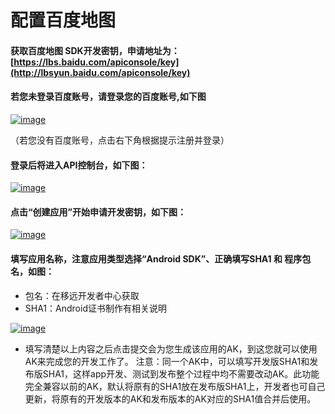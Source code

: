 # 配置百度地图

#### 获取百度地图 SDK开发密钥，申请地址为：[https://lbs.baidu.com/apiconsole/key](http://lbsyun.baidu.com/apiconsole/key)

#### 若您未登录百度账号，请登录您的百度账号,如下图

<a data-fancybox title="img" href="/zh/appDevelop/oemapp/map/baidumap1.png">![image](/zh/appDevelop/oemapp/map/baidumap1.png)</a>

（若您没有百度账号，点击右下角根据提示注册并登录）

#### 登录后将进入API控制台，如下图：

<a data-fancybox title="img" href="/zh/appDevelop/oemapp/map/baidumap2.png">![image](/zh/appDevelop/oemapp/map/baidumap2.png)</a>

#### 点击“创建应用”开始申请开发密钥，如下图：

<a data-fancybox title="img" href="/zh/appDevelop/oemapp/map/baidumap3.png">![image](/zh/appDevelop/oemapp/map/baidumap3.png)</a>

#### 填写应用名称，注意应用类型选择“Android SDK”、正确填写SHA1 和 程序包名，如图：

* 包名：在移远开发者中心获取
* SHA1：Android证书制作有相关说明

<a data-fancybox title="img" href="/zh/appDevelop/oemapp/map/baidumap4.png">![image](/zh/appDevelop/oemapp/map/baidumap4.png)</a>
* 填写清楚以上内容之后点击提交会为您生成该应用的AK，到这您就可以使用AK来完成您的开发工作了。 注意：同一个AK中，可以填写开发版SHA1和发布版SHA1，这样app开发、测试到发布整个过程中均不需要改动AK。此功能完全兼容以前的AK，默认将原有的SHA1放在发布版SHA1上，开发者也可自己更新，将原有的开发版本的AK和发布版本的AK对应的SHA1值合并后使用。
